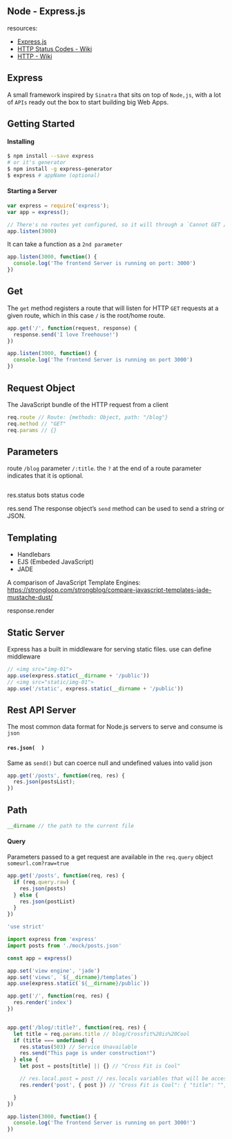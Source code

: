 ## Node - Express.js

resources:
- [Express.js](http://expressjs.com/)
- [HTTP Status Codes - Wiki](https://en.wikipedia.org/wiki/List_of_HTTP_status_codes)
- [HTTP - Wiki](https://en.wikipedia.org/wiki/Hypertext_Transfer_Protocol)

## Express
A small framework inspired by `Sinatra` that sits on top of `Node,js`, with a lot of `APIs` ready out the box to start building big Web Apps.

## Getting Started

#### Installing

```sh
$ npm install --save express
# or it's generator
$ npm install -g express-generator
$ express # appName (optional)
```

#### Starting a Server

```js
var express = require('express');
var app = express();

// There's no routes yet configured, so it will through a `Cannot GET /` error
app.listen(3000)
```

It can take a function as a `2nd parameter`
```js
app.listen(3000, function() {
  console.log('The frontend Server is running on port: 3000')
})
```

## Get
The `get` method registers a route that will listen for HTTP `GET` requests at a given route, which in this case `/` is the root/home route.

```js
app.get('/', function(request, response) {
  response.send('I love Treehouse!')
})

app.listen(3000, function() {
  console.log('The frontend Server is running on port 3000')
})
```

## Request Object
The JavaScript bundle of the HTTP request from a client

```js
req.route // Route: {methods: Object, path: "/blog"}
req.method // "GET"
req.params // {}
```

## Parameters
route `/blog` parameter `/:title`. the `?` at the end of a route parameter indicates that it is optional.
```js

```

res.status
bots status code

res.send
The response object’s `send` method can be used to send a string or JSON.

## Templating

- Handlebars
- EJS (Embeded JavaScript)
- JADE

A comparison of JavaScript Template Engines: https://strongloop.com/strongblog/compare-javascript-templates-jade-mustache-dust/


response.render


## Static Server
Express has a built in middleware for serving static files.
use can define middleware

```js
// <img src="img-01">
app.use(express.static(__dirname + '/public'))
// <img src="static/img-01">
app.use('/static', express.static(__dirname + '/public'))
```

## Rest API Server
The most common data format for Node.js servers to serve and consume is `json`


#### `res.json(  )`
Same as `send()` but can coerce null and undefined values into valid json
```js
app.get('/posts', function(req, res) {
  res.json(postsList);
})
```



## Path
```js
__dirname // the path to the current file
```


#### Query
Parameters passed to a get request are available in the `req.query` object `someurl.com?raw=true`
```js
app.get('/posts', function(req, res) {
  if (req.query.raw) {
    res.json(posts)
  } else {
    res.json(postList)
  }
})
```

```js
'use strict'

import express from 'express'
import posts from './mock/posts.json'

const app = express()

app.set('view engine', 'jade')
app.set('views', `${__dirname}/templates`)
app.use(express.static(`${__dirname}/public`))

app.get('/', function(req, res) {
  res.render('index')
})


app.get('/blog/:title?', function(req, res) {
  let title = req.params.title // blog/Crossfit%20is%20Cool
  if (title === undefined) {
    res.status(503) // Service Unavailable
    res.send("This page is under construction!")
  } else {
    let post = posts[title] || {} // "Cross Fit is Cool"

    // res.local.post = post // res.locals variables that will be accesible in the template
    res.render('post', { post }) // "Cross Fit is Cool": { "title": "", "description": ""}

  }
})

app.listen(3000, function() {
  console.log('The frontend Server is running on port 3000!')
})
```
